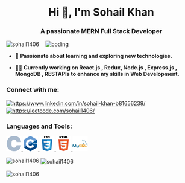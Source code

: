 <h1 align="center">Hi 👋, I'm Sohail Khan</h1>
<h3 align="center">A passionate MERN Full Stack Developer</h3>
<img align="right" alt="coding" width="400" src="https://user-images.githubusercontent.com/55389276/140866485-8fb1c876-9a8f-4d6a-98dc-08c4981eaf70.gif">

<p align="left"> <img src="https://komarev.com/ghpvc/?username=sohail1406&label=Profile%20views&color=0e75b6&style=flat" alt="sohail1406" /> </p>

- 🌱 **Passionate about learning and exploring new technologies.**

- 👨‍💻 **Currently working on React.js , Redux, Node.js , Express.js , MongoDB , RESTAPIs to enhance my skills in Web Development.**

  



<h3 align="left">Connect with me:</h3>
<p align="left">
<a href="https://linkedin.com/in/sohail-khan9302/" target="blank"><img align="center" src="https://raw.githubusercontent.com/rahuldkjain/github-profile-readme-generator/master/src/images/icons/Social/linked-in-alt.svg" alt="https://www.linkedin.com/in/sohail-khan-b81656239/" height="30" width="40" /></a>
<a href="https://www.leetcode.com/sohail1406/" target="blank"><img align="center" src="https://raw.githubusercontent.com/rahuldkjain/github-profile-readme-generator/master/src/images/icons/Social/leet-code.svg" alt="https://leetcode.com/sohail1406/" height="30" width="40" /></a>
</p>

<h3 align="left">Languages and Tools:</h3>
<p align="left"> <a href="https://www.cprogramming.com/" target="_blank" rel="noreferrer"> <img src="https://raw.githubusercontent.com/devicons/devicon/master/icons/c/c-original.svg" alt="c" width="40" height="40"/> </a> <a href="https://www.w3schools.com/cpp/" target="_blank" rel="noreferrer"> <img src="https://raw.githubusercontent.com/devicons/devicon/master/icons/cplusplus/cplusplus-original.svg" alt="cplusplus" width="40" height="40"/> </a> <a href="https://www.w3schools.com/css/" target="_blank" rel="noreferrer"> <img src="https://raw.githubusercontent.com/devicons/devicon/master/icons/css3/css3-original-wordmark.svg" alt="css3" width="40" height="40"/> </a> <a href="https://www.w3.org/html/" target="_blank" rel="noreferrer"> <img src="https://raw.githubusercontent.com/devicons/devicon/master/icons/html5/html5-original-wordmark.svg" alt="html5" width="40" height="40"/> </a> <a href="https://www.mysql.com/" target="_blank" rel="noreferrer"> <img src="https://raw.githubusercontent.com/devicons/devicon/master/icons/mysql/mysql-original-wordmark.svg" alt="mysql" width="40" height="40"/> </a> </p>

<p><img align="left" src="https://github-readme-stats.vercel.app/api/top-langs?username=sohail1406&show_icons=true&locale=en&layout=compact" alt="sohail1406" /></p>

<p>&nbsp;<img align="center" src="https://github-readme-stats.vercel.app/api?username=sohail1406&show_icons=true&locale=en" alt="sohail1406" /></p>

<p><img align="center" src="https://github-readme-streak-stats.herokuapp.com/?user=sohail1406&" alt="sohail1406" /></p>

